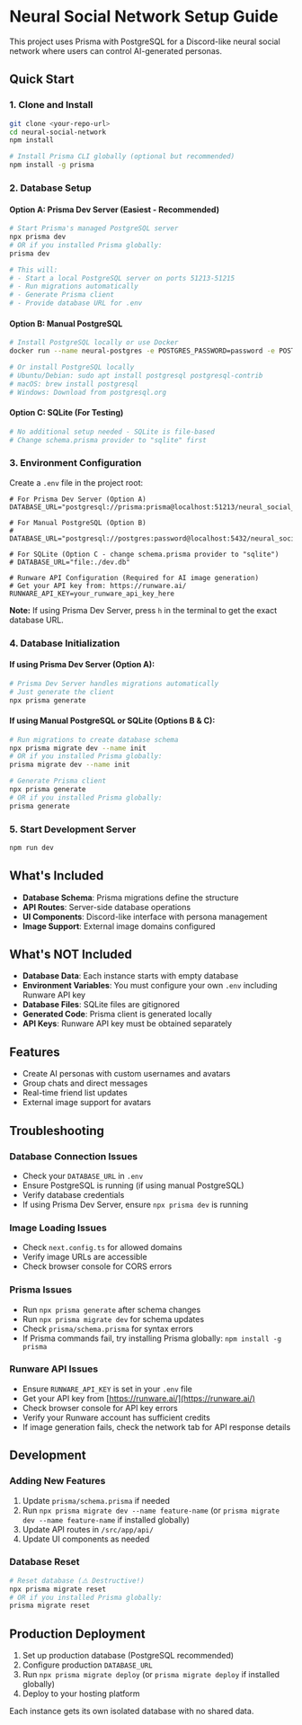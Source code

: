 # Neural Social Network Setup Guide

This project uses Prisma with PostgreSQL for a Discord-like neural social network where users can control AI-generated personas.

## Quick Start

### 1. Clone and Install
```bash
git clone <your-repo-url>
cd neural-social-network
npm install

# Install Prisma CLI globally (optional but recommended)
npm install -g prisma
```

### 2. Database Setup

#### Option A: Prisma Dev Server (Easiest - Recommended)
```bash
# Start Prisma's managed PostgreSQL server
npx prisma dev
# OR if you installed Prisma globally:
prisma dev

# This will:
# - Start a local PostgreSQL server on ports 51213-51215
# - Run migrations automatically
# - Generate Prisma client
# - Provide database URL for .env
```

#### Option B: Manual PostgreSQL
```bash
# Install PostgreSQL locally or use Docker
docker run --name neural-postgres -e POSTGRES_PASSWORD=password -e POSTGRES_DB=neural_social_network -p 5432:5432 -d postgres:15

# Or install PostgreSQL locally
# Ubuntu/Debian: sudo apt install postgresql postgresql-contrib
# macOS: brew install postgresql
# Windows: Download from postgresql.org
```

#### Option C: SQLite (For Testing)
```bash
# No additional setup needed - SQLite is file-based
# Change schema.prisma provider to "sqlite" first
```

### 3. Environment Configuration
Create a `.env` file in the project root:

```env
# For Prisma Dev Server (Option A)
DATABASE_URL="postgresql://prisma:prisma@localhost:51213/neural_social_network"

# For Manual PostgreSQL (Option B)
# DATABASE_URL="postgresql://postgres:password@localhost:5432/neural_social_network"

# For SQLite (Option C - change schema.prisma provider to "sqlite")
# DATABASE_URL="file:./dev.db"

# Runware API Configuration (Required for AI image generation)
# Get your API key from: https://runware.ai/
RUNWARE_API_KEY=your_runware_api_key_here
```

**Note:** If using Prisma Dev Server, press `h` in the terminal to get the exact database URL.

### 4. Database Initialization

#### If using Prisma Dev Server (Option A):
```bash
# Prisma Dev Server handles migrations automatically
# Just generate the client
npx prisma generate
```

#### If using Manual PostgreSQL or SQLite (Options B & C):
```bash
# Run migrations to create database schema
npx prisma migrate dev --name init
# OR if you installed Prisma globally:
prisma migrate dev --name init

# Generate Prisma client
npx prisma generate
# OR if you installed Prisma globally:
prisma generate
```

### 5. Start Development Server
```bash
npm run dev
```

## What's Included

- **Database Schema**: Prisma migrations define the structure
- **API Routes**: Server-side database operations
- **UI Components**: Discord-like interface with persona management
- **Image Support**: External image domains configured

## What's NOT Included

- **Database Data**: Each instance starts with empty database
- **Environment Variables**: You must configure your own `.env` including Runware API key
- **Database Files**: SQLite files are gitignored
- **Generated Code**: Prisma client is generated locally
- **API Keys**: Runware API key must be obtained separately

## Features

- Create AI personas with custom usernames and avatars
- Group chats and direct messages
- Real-time friend list updates
- External image support for avatars

## Troubleshooting

### Database Connection Issues
- Check your `DATABASE_URL` in `.env`
- Ensure PostgreSQL is running (if using manual PostgreSQL)
- Verify database credentials
- If using Prisma Dev Server, ensure `npx prisma dev` is running

### Image Loading Issues
- Check `next.config.ts` for allowed domains
- Verify image URLs are accessible
- Check browser console for CORS errors

### Prisma Issues
- Run `npx prisma generate` after schema changes
- Run `npx prisma migrate dev` for schema updates
- Check `prisma/schema.prisma` for syntax errors
- If Prisma commands fail, try installing Prisma globally: `npm install -g prisma`

### Runware API Issues
- Ensure `RUNWARE_API_KEY` is set in your `.env` file
- Get your API key from [https://runware.ai/](https://runware.ai/)
- Check browser console for API key errors
- Verify your Runware account has sufficient credits
- If image generation fails, check the network tab for API response details

## Development

### Adding New Features
1. Update `prisma/schema.prisma` if needed
2. Run `npx prisma migrate dev --name feature-name` (or `prisma migrate dev --name feature-name` if installed globally)
3. Update API routes in `/src/app/api/`
4. Update UI components as needed

### Database Reset
```bash
# Reset database (⚠️ Destructive!)
npx prisma migrate reset
# OR if you installed Prisma globally:
prisma migrate reset
```

## Production Deployment

1. Set up production database (PostgreSQL recommended)
2. Configure production `DATABASE_URL`
3. Run `npx prisma migrate deploy` (or `prisma migrate deploy` if installed globally)
4. Deploy to your hosting platform

Each instance gets its own isolated database with no shared data.
